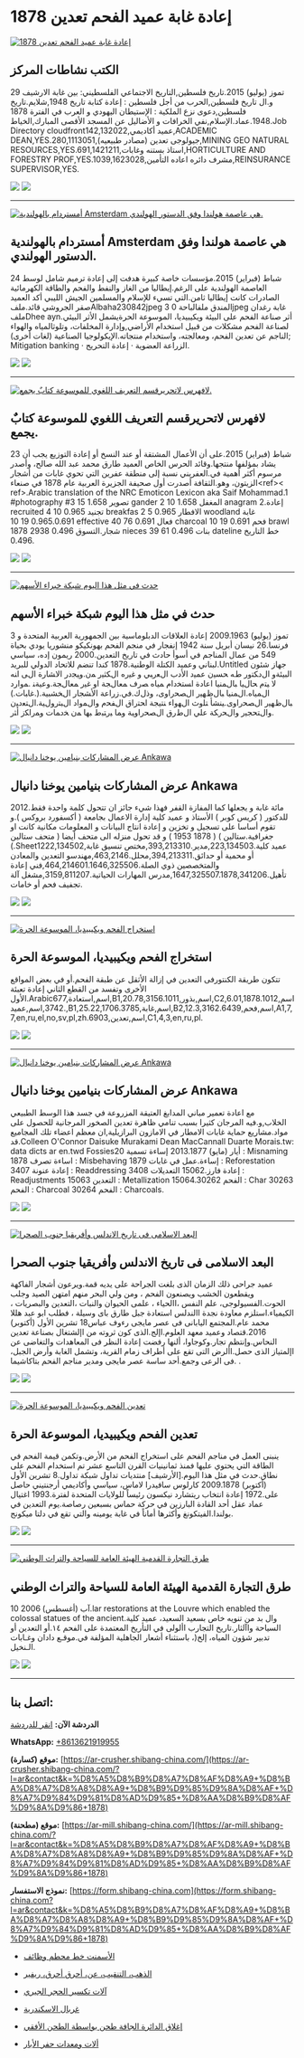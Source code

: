 # إعادة غابة عميد الفحم تعدين 1878

<a href="https://swt.shibang-china.com/?l=ar&img&k=%D8%A5%D8%B9%D8%A7%D8%AF%D8%A9+%D8%BA%D8%A7%D8%A8%D8%A9+%D8%B9%D9%85%D9%8A%D8%AF+%D8%A7%D9%84%D9%81%D8%AD%D9%85+%D8%AA%D8%B9%D8%AF%D9%8A%D9%86+1878" target="_blank">![إعادة غابة عميد الفحم تعدين 1878](http://static.shibang-china.com/all-800x300/1254.jpg)</a>

## الكتب نشاطات المركز
29 تموز (يوليو) 2015.تاريخ فلسطين,التاريخ الاجتماعي الفلسطيني: بين غابة الارشيف و.ال تاريخ فلسطين,الحرب من أجل فلسطين : إعادة كتابة تاريخ 1948,شلايم.تاريخ فلسطين,دعوى نزع الملكية : الإستيطان اليهودي و العرب في الفترة 1878 1948.عماد.الإسلام,نفي الخرافات و الأضاليل عن المسجد الأقصى المبارك,الخياط.Job Directory cloudfront142,132022,عميد أكاديمي,ACADEMIC DEAN,YES.280,1113051,جيولوجى تعدين (مصادر طبيعيه),MINING GEO NATURAL RESOURCES,YES.691,1421211,استاذ بستنه وغابات,HORTICULTURE AND FORESTRY PROF,YES.1039,1623028,مشرف دائره اعاده التأمين,REINSURANCE SUPERVISOR,YES.


<a href="https://whatsapp.shibangsoft.com/WhatsApp.php" target="_blank" title="WhatsApp">![](http://static.shibang-china.com/icon/whatsapp.png)</a> <a href="https://swt.shibang-china.com/?l=ar&icon&k=%D8%A5%D8%B9%D8%A7%D8%AF%D8%A9+%D8%BA%D8%A7%D8%A8%D8%A9+%D8%B9%D9%85%D9%8A%D8%AF+%D8%A7%D9%84%D9%81%D8%AD%D9%85+%D8%AA%D8%B9%D8%AF%D9%8A%D9%86+1878" target="_blank">![](http://static.shibang-china.com/icon/chat-ar.png)</a>

---

<a href="https://swt.shibang-china.com/?l=ar&img&k=%D8%A5%D8%B9%D8%A7%D8%AF%D8%A9+%D8%BA%D8%A7%D8%A8%D8%A9+%D8%B9%D9%85%D9%8A%D8%AF+%D8%A7%D9%84%D9%81%D8%AD%D9%85+%D8%AA%D8%B9%D8%AF%D9%8A%D9%86+1878" target="_blank">![أمستردام بالهولندية Amsterdam هي عاصمة هولندا وفق الدستور الهولندي.](http://static.shibang-china.com/all-800x300/735.jpg)</a>

## أمستردام بالهولندية Amsterdam هي عاصمة هولندا وفق الدستور الهولندي.
24 شباط (فبراير) 2015.مؤسسات خاصة كبيرة هدفت إلى إعادة ترميم شامل لوسط العاصمة الهولندية على الرغم.إيطاليا من الغاز والنفط والفحم والطاقة الكهرمائية الصادرات كانت إيطاليا ثامن.التي تسيء للإسلام والمسلمين الجيش الليبي أكد العميد صقر الجروشي قائد.ملفAlbaha230842jpeg المندق ملفالباحة 0 3jpeg غابة رغدان ملفDhee ayn.أثر صناعة الفحم على البيئة ويكيبيديا، الموسوعة الحرةيشمل الأثر البيئي لصناعة الفحم مشكلات من قبيل استخدام الأراضي,وإدارة المخلفات، وتلوثالمياه والهواء الناجم عن تعدين الفحم، ومعالجته، واستخدام منتجاته.الإيكولوجيا الصناعية (لغات أخرى); Mitigation banking &middot; الزراعة العضوية &middot; إعادة التحريج.


<a href="https://whatsapp.shibangsoft.com/WhatsApp.php" target="_blank" title="WhatsApp">![](http://static.shibang-china.com/icon/whatsapp.png)</a> <a href="https://swt.shibang-china.com/?l=ar&icon&k=%D8%A5%D8%B9%D8%A7%D8%AF%D8%A9+%D8%BA%D8%A7%D8%A8%D8%A9+%D8%B9%D9%85%D9%8A%D8%AF+%D8%A7%D9%84%D9%81%D8%AD%D9%85+%D8%AA%D8%B9%D8%AF%D9%8A%D9%86+1878" target="_blank">![](http://static.shibang-china.com/icon/chat-ar.png)</a>

---

<a href="https://swt.shibang-china.com/?l=ar&img&k=%D8%A5%D8%B9%D8%A7%D8%AF%D8%A9+%D8%BA%D8%A7%D8%A8%D8%A9+%D8%B9%D9%85%D9%8A%D8%AF+%D8%A7%D9%84%D9%81%D8%AD%D9%85+%D8%AA%D8%B9%D8%AF%D9%8A%D9%86+1878" target="_blank">![لافهرس  لاتحريرقسم التعريف اللغوي للموسوعة كتابٌ يجمع.](http://static.shibang-china.com/all-800x300/1296.jpg)</a>

## لافهرس  لاتحريرقسم التعريف اللغوي للموسوعة كتابٌ يجمع.
23 شباط (فبراير) 2015.على أن الأعمال المشتقة أو عند النسخ أو إعادة التوزيع يجب أن يشاد بمؤلفها منتجها.وقائد الحرس الخاص العميد طارق محمد عبد الله صالح، وأصدر مرسوم أكثر أهمية في.العفريني نسبة إلى منطقة عفرين التي تحوي غابات من أشجار الزيتون، وهو.الثقافة أصدرت أول صحيفة الجزيرة العربية عام 1878 في صنعاء&lt;ref&gt;&lt; ref&gt;.Arabic translation of the NRC Emoticon Lexicon aka Saif Mohammad.1 #photography #تصوير 1.658 15 3 gander المغفل 1.658 10 2 anagram إعادة.2 recruited تجنيد 0.965 10 4 breakfas الافطار 0.965 5 2 woodland غابة 0.965.0.691 19 10 effective فعال 0.691 76 40 charcoal فحم 0.691 19 10 brawl شجار.التسوق 0.496 2938 1878 nieces بنات 0.496 61 39 dateline خط التاريخ 0.496.


<a href="https://whatsapp.shibangsoft.com/WhatsApp.php" target="_blank" title="WhatsApp">![](http://static.shibang-china.com/icon/whatsapp.png)</a> <a href="https://swt.shibang-china.com/?l=ar&icon&k=%D8%A5%D8%B9%D8%A7%D8%AF%D8%A9+%D8%BA%D8%A7%D8%A8%D8%A9+%D8%B9%D9%85%D9%8A%D8%AF+%D8%A7%D9%84%D9%81%D8%AD%D9%85+%D8%AA%D8%B9%D8%AF%D9%8A%D9%86+1878" target="_blank">![](http://static.shibang-china.com/icon/chat-ar.png)</a>

---

<a href="https://swt.shibang-china.com/?l=ar&img&k=%D8%A5%D8%B9%D8%A7%D8%AF%D8%A9+%D8%BA%D8%A7%D8%A8%D8%A9+%D8%B9%D9%85%D9%8A%D8%AF+%D8%A7%D9%84%D9%81%D8%AD%D9%85+%D8%AA%D8%B9%D8%AF%D9%8A%D9%86+1878" target="_blank">![حدث في مثل هذا اليوم شبكة خبراء الأسهم](http://static.shibang-china.com/all-800x300/293.jpg)</a>

## حدث في مثل هذا اليوم شبكة خبراء الأسهم
3 تموز (يوليو) 2009.1963 إعادة العلاقات الدبلوماسية بين الجمهورية العربية المتحدة و فرنسا.26 نيسان أبريل سنة 1942 إنفجار في منجم الفحم بهونكيكو منشوريا يودي بحياة 549 من عمال المناجم في أسوأ حادث في تاريخ التعدين.2000 ريمون إده، سياسي لبناني وعميد الكتلة الوطنية.1878 كندا تنضم للاتحاد الدولي للبريد.Untitled جهاز شئون البيئةﻭ ﺍﻝﺩﻜﺘﻭﺭ ﻁﻪ ﺤﺴﻴﻥ ﻋﻤﻴﺩ ﺍﻷﺩﺏ ﺍﻝﻌﺭﺒﻲ ﻭ ﻏﻴﺭﻩ ﺍﻝﻜﺜﻴﺭ ﻤﻥ.ﻭﻴﺠﺩﺭ ﺍﻻﺸﺎﺭﺓ ﺍﻝﻰ ﺍﻨﻪ ﻻ ﻴﺘﻡ ﺤﺎﻝﻴﺎ ﺒﺎﻝﻤﻨﻴﺎ ﺍﻋﺎﺩﺓ ﺍﺴﺘﺨﺩﺍﻡ ﻤﻴﺎﻩ ﺼﺭﻑ ﻤﻌﺎﻝﺠﺔ ﺍﻭ ﻏﻴﺭ ﻤﻌﺎﻝﺠﺔ.ﻭﻋﻴﺔﻨ .ﻤﻭﺍﺭﺩ ﺍﻝﻤﻴﺎﻩ.ﺍﻝﻤﻨﻴﺎ ﺒﺎﻝﻅﻬﻴﺭ ﺍﻝﺼﺤﺭﺍﻭﻯ، ﻭﺫﻝﻙ.ﻓﻲ.ﺯﺭﺍﻋﺔ ﺍﻷﺸﺠﺎﺭ ﺍﻝﺨﺸﺒﻴﺔ.(.ﻏﺎﺒﺎﺕ.) ﺒﺎﻝﻅﻬﻴﺭ ﺍﻝﺼﺤﺭﺍﻭﻯ.ﻴﻨﺸﺄ ﺘﻠﻭﺙ ﺍﻝﻬﻭﺍﺀ ﻨﺘﻴﺠﺔ ﺍﺤﺘﺭﺍﻕ ﺍﻝﻔﺤﻡ ﻭﺍﻝﻤﻭﺍﺩ ﺍﻝﺒﺘﺭﻭﻝﻴﺔ.ﺍﻝﺘﻌﺩﻴﻥ ﻭﺍﻝﺘﺤﺠﻴﺭ ﻭﺍﻝﺤﺭﻜﺔ ﻋﻠﻲ ﺍﻝﻁﺭﻕ ﺍﻝﺼﺤﺭﺍﻭﻴﺔ ﻭﻤﺎ ﻴﺭﺘﺒﻁ ﺒﻬﺎ ﻤﻥ ﺨﺩﻤﺎﺕ ﻭﻤﺭﺍﻜﺯ ﺃﺜﺭ.


<a href="https://whatsapp.shibangsoft.com/WhatsApp.php" target="_blank" title="WhatsApp">![](http://static.shibang-china.com/icon/whatsapp.png)</a> <a href="https://swt.shibang-china.com/?l=ar&icon&k=%D8%A5%D8%B9%D8%A7%D8%AF%D8%A9+%D8%BA%D8%A7%D8%A8%D8%A9+%D8%B9%D9%85%D9%8A%D8%AF+%D8%A7%D9%84%D9%81%D8%AD%D9%85+%D8%AA%D8%B9%D8%AF%D9%8A%D9%86+1878" target="_blank">![](http://static.shibang-china.com/icon/chat-ar.png)</a>

---

<a href="https://swt.shibang-china.com/?l=ar&img&k=%D8%A5%D8%B9%D8%A7%D8%AF%D8%A9+%D8%BA%D8%A7%D8%A8%D8%A9+%D8%B9%D9%85%D9%8A%D8%AF+%D8%A7%D9%84%D9%81%D8%AD%D9%85+%D8%AA%D8%B9%D8%AF%D9%8A%D9%86+1878" target="_blank">![عرض المشاركات بنيامين يوخنا دانيال Ankawa](http://static.shibang-china.com/all-800x300/750.jpg)</a>

## عرض المشاركات بنيامين يوخنا دانيال Ankawa
مائة غابة و يجعلها كما المفازة القفر فهذا شيء جائز ان تتحول كلمة واحدة فقط.2012 للدكتور ( كريس كوبر ) الأستاذ و عميد كلية إدارة الاعمال بجامعة ( أكسفورد بروكس ).و تقوم أساسا على تسجيل و تخزين و إعادة انتاج البيانات و المعلومات مكانية كانت او جغرافية.ستالين ) ( 1878 1953 ) و قد تحول منزله الى متحف أيضا ( متحف ستالين ).Sheet1222,134502,عميد كلية.223,134503,مدير.393,213310,مختص تنسيق غابة أو محمية أو حدائق.394,213311,محلل.463,2146,مهندسو التعدين والمعادن والمتخصصين ذوي الصلة.464,214601.1646,325506,فني إعادة تأهيل.1647,325507.1878,341206,مدرس المهارات الحياتية.3159,811207,مشغل آلة تجفيف فحم أو خامات.


<a href="https://whatsapp.shibangsoft.com/WhatsApp.php" target="_blank" title="WhatsApp">![](http://static.shibang-china.com/icon/whatsapp.png)</a> <a href="https://swt.shibang-china.com/?l=ar&icon&k=%D8%A5%D8%B9%D8%A7%D8%AF%D8%A9+%D8%BA%D8%A7%D8%A8%D8%A9+%D8%B9%D9%85%D9%8A%D8%AF+%D8%A7%D9%84%D9%81%D8%AD%D9%85+%D8%AA%D8%B9%D8%AF%D9%8A%D9%86+1878" target="_blank">![](http://static.shibang-china.com/icon/chat-ar.png)</a>

---

<a href="https://swt.shibang-china.com/?l=ar&img&k=%D8%A5%D8%B9%D8%A7%D8%AF%D8%A9+%D8%BA%D8%A7%D8%A8%D8%A9+%D8%B9%D9%85%D9%8A%D8%AF+%D8%A7%D9%84%D9%81%D8%AD%D9%85+%D8%AA%D8%B9%D8%AF%D9%8A%D9%86+1878" target="_blank">![استخراج الفحم ويكيبيديا، الموسوعة الحرة](http://static.shibang-china.com/all-800x300/525.jpg)</a>

## استخراج الفحم ويكيبيديا، الموسوعة الحرة
تتكون طريقة الكنتورفى التعدين في إزالة الأثقل عن طبقة الفحم.أو في بعض المواقع الأخرى وتفسد من القطع الثاني إعادة تعبئة الأول.Arabic677,اسم,استعادة,B1,20.78,3156.1011,اسم,بذور,C2,6.01,1878.1012,اسم.3742,اسم,عميد,B1,25.22,1706.3785,اسم,غابة,B2,12.3,3162.6439,اسم,فحم,A1,7,7,en,ru,el,no,sv,pl,zh.6903,اسم,تعدين,C1,4,3,en,ru,pl.


<a href="https://whatsapp.shibangsoft.com/WhatsApp.php" target="_blank" title="WhatsApp">![](http://static.shibang-china.com/icon/whatsapp.png)</a> <a href="https://swt.shibang-china.com/?l=ar&icon&k=%D8%A5%D8%B9%D8%A7%D8%AF%D8%A9+%D8%BA%D8%A7%D8%A8%D8%A9+%D8%B9%D9%85%D9%8A%D8%AF+%D8%A7%D9%84%D9%81%D8%AD%D9%85+%D8%AA%D8%B9%D8%AF%D9%8A%D9%86+1878" target="_blank">![](http://static.shibang-china.com/icon/chat-ar.png)</a>

---

<a href="https://swt.shibang-china.com/?l=ar&img&k=%D8%A5%D8%B9%D8%A7%D8%AF%D8%A9+%D8%BA%D8%A7%D8%A8%D8%A9+%D8%B9%D9%85%D9%8A%D8%AF+%D8%A7%D9%84%D9%81%D8%AD%D9%85+%D8%AA%D8%B9%D8%AF%D9%8A%D9%86+1878" target="_blank">![عرض المشاركات بنيامين يوخنا دانيال Ankawa](http://static.shibang-china.com/all-800x300/1453.jpg)</a>

## عرض المشاركات بنيامين يوخنا دانيال Ankawa
مع اعادة تعمير مباني المدابغ العتيقة المزروعة في جسد هذا الوسط الطبيعي الخلاب,و.فيه المرجان كثيرا بسبب تنامي ظاهرة تعدين الصخور المرجانية للحصول على مواد.مشاريع حماية غابات الامطار في الامازون البرازيلية,ان معظم اعضاء تلك المجاميع قد.Colleen O&#39;Connor Daisuke Murakami Dean MacCannall Duarte Morais.tw: data dicts ar en.twd Fossies20 أيار (مايو) 2013.1877 إساءة تسمية : Misnaming 1878 اساءة تصرف : Misbehaving 1879 إساءة.عمل في غابات : Reforestation 3407 إعادة عنونة : Readdressing 3408 إعادة فارز.15062 التعديلات : Readjustments 15063 التعدين : Metallization 15064.30262 الفحم : Char 30263 الفحم : Charcoal 30264 الفحم : Charcoals.


<a href="https://whatsapp.shibangsoft.com/WhatsApp.php" target="_blank" title="WhatsApp">![](http://static.shibang-china.com/icon/whatsapp.png)</a> <a href="https://swt.shibang-china.com/?l=ar&icon&k=%D8%A5%D8%B9%D8%A7%D8%AF%D8%A9+%D8%BA%D8%A7%D8%A8%D8%A9+%D8%B9%D9%85%D9%8A%D8%AF+%D8%A7%D9%84%D9%81%D8%AD%D9%85+%D8%AA%D8%B9%D8%AF%D9%8A%D9%86+1878" target="_blank">![](http://static.shibang-china.com/icon/chat-ar.png)</a>

---

<a href="https://swt.shibang-china.com/?l=ar&img&k=%D8%A5%D8%B9%D8%A7%D8%AF%D8%A9+%D8%BA%D8%A7%D8%A8%D8%A9+%D8%B9%D9%85%D9%8A%D8%AF+%D8%A7%D9%84%D9%81%D8%AD%D9%85+%D8%AA%D8%B9%D8%AF%D9%8A%D9%86+1878" target="_blank">![البعد الاسلامى فى تاريخ الاندلس وأفريقيا جنوب الصحرا](http://static.shibang-china.com/all-800x300/617.jpg)</a>

## البعد الاسلامى فى تاريخ الاندلس وأفريقيا جنوب الصحرا
عميد جراحى ذلك الزمان الذى بلغت الجراحة على يديه قمة.ويرعون أشجار الفاكهة ويقطعون الخشب ويصنعون الفحم ، ومن ولي البحر منهم امتهن الصيد وجلب الحوت.الفسيولوجى، علم النفس ،االحياء ، علمى الحيوان والنبات ،التعدين والبصريات ، الكيمياء.استلزم معاودة نجدة االندلس استعادة جبل طارق باى وسيلة ، فطلب ابو عبد هللا محمد عام.المجتمع اليابانى فى عصر مايجى رءوف عباس18 تشرين الأول (أكتوبر) 2016.قتصاد وعميد معهد العلوم.اإلج.الذى كون ثروته من اإلشتغال بصناعة تعدين النحاس.وإنتظم تجار.وكوجاوا، ألنها رفضت إعادة النظر فى المعاهدات والتغاضى عن اإلمتياز الذى حصل.األرض التى تقع على أطراف زمام القرية، وتشمل الغابة وأرض الجبل، فى الرعى وجمع.أحد ساسة عصر مايجى ومدير مناجم الفحم بتاكاشيما. .


<a href="https://whatsapp.shibangsoft.com/WhatsApp.php" target="_blank" title="WhatsApp">![](http://static.shibang-china.com/icon/whatsapp.png)</a> <a href="https://swt.shibang-china.com/?l=ar&icon&k=%D8%A5%D8%B9%D8%A7%D8%AF%D8%A9+%D8%BA%D8%A7%D8%A8%D8%A9+%D8%B9%D9%85%D9%8A%D8%AF+%D8%A7%D9%84%D9%81%D8%AD%D9%85+%D8%AA%D8%B9%D8%AF%D9%8A%D9%86+1878" target="_blank">![](http://static.shibang-china.com/icon/chat-ar.png)</a>

---

<a href="https://swt.shibang-china.com/?l=ar&img&k=%D8%A5%D8%B9%D8%A7%D8%AF%D8%A9+%D8%BA%D8%A7%D8%A8%D8%A9+%D8%B9%D9%85%D9%8A%D8%AF+%D8%A7%D9%84%D9%81%D8%AD%D9%85+%D8%AA%D8%B9%D8%AF%D9%8A%D9%86+1878" target="_blank">![تعدين الفحم ويكيبيديا، الموسوعة الحرة](http://static.shibang-china.com/all-800x300/1072.jpg)</a>

## تعدين الفحم ويكيبيديا، الموسوعة الحرة
ينبنى العمل في مناجم الفحم على استخراج الفحم من الأرض.وتكمن قيمة الفحم في الطاقة التي يحتوي عليها فمنذ ثمانينيات القرن التاسع عشر تم استخدام الفحم على نطاق.حدث في مثل هذا اليوم.[الأرشيف] منتديات تداول شبكة تداول.8 تشرين الأول (أكتوبر) 2009.1878 كارلوس سافيدرا لاماس، سياسي وأكاديمي أرجنتيني حاصل على.1972 إعادة انتخاب ريتشارد نيكسون رئيساً للولايات المتحدة لفترة.1993 اغتيال عماد عقل أحد القادة البارزين في حركة حماس بسبعين رصاصة.يوم التعدين في بولندا.الفيتكونغ وأكثرها أماناً في غابة يومينه والتي تقع في دلتا ميكونج.


<a href="https://whatsapp.shibangsoft.com/WhatsApp.php" target="_blank" title="WhatsApp">![](http://static.shibang-china.com/icon/whatsapp.png)</a> <a href="https://swt.shibang-china.com/?l=ar&icon&k=%D8%A5%D8%B9%D8%A7%D8%AF%D8%A9+%D8%BA%D8%A7%D8%A8%D8%A9+%D8%B9%D9%85%D9%8A%D8%AF+%D8%A7%D9%84%D9%81%D8%AD%D9%85+%D8%AA%D8%B9%D8%AF%D9%8A%D9%86+1878" target="_blank">![](http://static.shibang-china.com/icon/chat-ar.png)</a>

---

<a href="https://swt.shibang-china.com/?l=ar&img&k=%D8%A5%D8%B9%D8%A7%D8%AF%D8%A9+%D8%BA%D8%A7%D8%A8%D8%A9+%D8%B9%D9%85%D9%8A%D8%AF+%D8%A7%D9%84%D9%81%D8%AD%D9%85+%D8%AA%D8%B9%D8%AF%D9%8A%D9%86+1878" target="_blank">![طرق التجارة القدمية الهيئة العامة للسياحة والتراث الوطني](http://static.shibang-china.com/all-800x300/1274.jpg)</a>

## طرق التجارة القدمية الهيئة العامة للسياحة والتراث الوطني
10 آب (أغسطس) 2006.lar restorations at the Louvre which enabled the colossal statues of the ancient.وال بد من تنويه خاص بسعيد السعيد، عميد كلية السياحة واآلثار.تاريخ التجارب األولى في التأريخ المعتمدة على الفحم ١٤.أو التعدين أو تدبير شؤون المياه، إلخ(، باستثناء أشعار الجاهلية المؤلفة في.موقـع دادان وغـابات الـنخيل.

<a href="https://whatsapp.shibangsoft.com/WhatsApp.php" target="_blank" title="WhatsApp">![](http://static.shibang-china.com/icon/whatsapp.png)</a> <a href="https://swt.shibang-china.com/?l=ar&icon&k=%D8%A5%D8%B9%D8%A7%D8%AF%D8%A9+%D8%BA%D8%A7%D8%A8%D8%A9+%D8%B9%D9%85%D9%8A%D8%AF+%D8%A7%D9%84%D9%81%D8%AD%D9%85+%D8%AA%D8%B9%D8%AF%D9%8A%D9%86+1878" target="_blank">![](http://static.shibang-china.com/icon/chat-ar.png)</a>

---
## اتصل بنا:

**الدردشة الآن:** [انقر للدردشة](https://swt.shibang-china.com?l=ar&contact&k=%D8%A5%D8%B9%D8%A7%D8%AF%D8%A9+%D8%BA%D8%A7%D8%A8%D8%A9+%D8%B9%D9%85%D9%8A%D8%AF+%D8%A7%D9%84%D9%81%D8%AD%D9%85+%D8%AA%D8%B9%D8%AF%D9%8A%D9%86+1878)

**WhatsApp:**  [+8613621919955](https://whatsapp.shibangsoft.com/WhatsApp.php)

**موقع (كسارة):** [https://ar-crusher.shibang-china.com/](https://ar-crusher.shibang-china.com/?l=ar&contact&k=%D8%A5%D8%B9%D8%A7%D8%AF%D8%A9+%D8%BA%D8%A7%D8%A8%D8%A9+%D8%B9%D9%85%D9%8A%D8%AF+%D8%A7%D9%84%D9%81%D8%AD%D9%85+%D8%AA%D8%B9%D8%AF%D9%8A%D9%86+1878)

**موقع (مطحنة):** [https://ar-mill.shibang-china.com/](https://ar-mill.shibang-china.com/?l=ar&contact&k=%D8%A5%D8%B9%D8%A7%D8%AF%D8%A9+%D8%BA%D8%A7%D8%A8%D8%A9+%D8%B9%D9%85%D9%8A%D8%AF+%D8%A7%D9%84%D9%81%D8%AD%D9%85+%D8%AA%D8%B9%D8%AF%D9%8A%D9%86+1878)

**نموذج الاستفسار:** [https://form.shibang-china.com](https://form.shibang-china.com?l=ar&contact&k=%D8%A5%D8%B9%D8%A7%D8%AF%D8%A9+%D8%BA%D8%A7%D8%A8%D8%A9+%D8%B9%D9%85%D9%8A%D8%AF+%D8%A7%D9%84%D9%81%D8%AD%D9%85+%D8%AA%D8%B9%D8%AF%D9%8A%D9%86+1878)

* [الأسمنت خط محطم وظائف](../15/%D8%A7%D9%84%D8%A3%D8%B3%D9%85%D9%86%D8%AA%20%D8%AE%D8%B7%20%D9%85%D8%AD%D8%B7%D9%85%20%D9%88%D8%B8%D8%A7%D8%A6%D9%81.md)

* [الذهب، التنقيب، عن، أحرق أحرق، ريفير](../12/%D8%A7%D9%84%D8%B0%D9%87%D8%A8%D8%8C%20%D8%A7%D9%84%D8%AA%D9%86%D9%82%D9%8A%D8%A8%D8%8C%20%D8%B9%D9%86%D8%8C%20%D8%A3%D8%AD%D8%B1%D9%82%20%D8%A3%D8%AD%D8%B1%D9%82%D8%8C%20%D8%B1%D9%8A%D9%81%D9%8A%D8%B1.md)

* [آلات تكسير الحجر الجيري](../13/%D8%A2%D9%84%D8%A7%D8%AA%20%D8%AA%D9%83%D8%B3%D9%8A%D8%B1%20%D8%A7%D9%84%D8%AD%D8%AC%D8%B1%20%D8%A7%D9%84%D8%AC%D9%8A%D8%B1%D9%8A.md)

* [غربال الاسكندرية](../13/%D8%BA%D8%B1%D8%A8%D8%A7%D9%84%20%D8%A7%D9%84%D8%A7%D8%B3%D9%83%D9%86%D8%AF%D8%B1%D9%8A%D8%A9.md)

* [إغلاق الدائرة الجافة طحن بواسطة الطحن الأفقي](../11/%D8%A5%D8%BA%D9%84%D8%A7%D9%82%20%D8%A7%D9%84%D8%AF%D8%A7%D8%A6%D8%B1%D8%A9%20%D8%A7%D9%84%D8%AC%D8%A7%D9%81%D8%A9%20%D8%B7%D8%AD%D9%86%20%D8%A8%D9%88%D8%A7%D8%B3%D8%B7%D8%A9%20%D8%A7%D9%84%D8%B7%D8%AD%D9%86%20%D8%A7%D9%84%D8%A3%D9%81%D9%82%D9%8A.md)

* [ألات ومعدات حفر الأبار](../14/%D8%A3%D9%84%D8%A7%D8%AA%20%D9%88%D9%85%D8%B9%D8%AF%D8%A7%D8%AA%20%D8%AD%D9%81%D8%B1%20%D8%A7%D9%84%D8%A3%D8%A8%D8%A7%D8%B1.md)